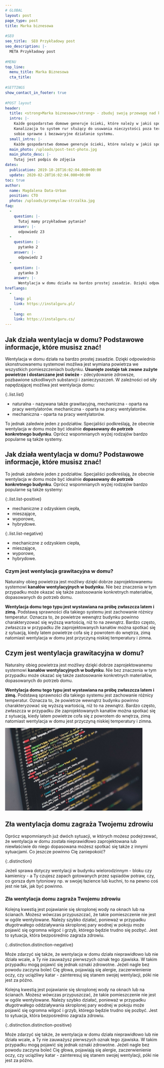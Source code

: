 ```yaml
---
# GLOBAL 
layout: post
page_type: post
title: Marka biznesowa

#SEO
seo_title:  SEO Przykładowy post
seo_description: |-
  META Przykładowy post

#MENU 
top_line:
  menu_title: Marka Biznesowa
  cta_title:

#SETTINGS
show_contact_in_footer: true

#POST layout
header: 
  title: <strong>Marka biznesowa</strong> - zbuduj swoją przewagę nad konkurencją
  intro: |-
    Każde gospodarstwo domowe generuje ścieki, które należy w jakiś sposób odprowadzić.
    Kanalizacja to system rur służący do usuwania nieczystości poza teren budynku. Elementy instalacji wodnej znajdują się zazwyczaj na terenie całej posesji, dlatego warto dobrze ją zaplanować już na etapie projektowania budynku. W ten sposób zapewnisz
    sobie sprawne i bezawaryjne działanie systemu.
  small_intro: |-
    Każde gospodarstwo domowe generuje ścieki, które należy w jakiś sposób odprowadzić.
  main_photo: /uploads/post-test-photo.jpg
  main_photo_desc: |-
    Tutaj jest podpis do zdjęcia
dates:
  publication: 2019-10-28T16:02:04.000+00:00
  update: 2020-02-28T16:02:04.000+00:00
toc: true
author:
  name: Magdalena Data-Urban
  position: CTO
  photo: /uploads/przemyslaw-strzalka.jpg
faq:
  -
    question: |-
      Tutaj mamy przykładowe pytanie?
    answer: |-
      odpowiedz 23
  -
    question: |-
      pytanko 2
    answer: |-
      odpowiedz 2
  -
    question: |-
      pytanko 3
    answer: |-
      Wentylacja w domu działa na bardzo prostej zasadzie. Dzięki odpowiednio skonstruowanemu systemowi możliwa jest wymiana powietrza we wszystkich pomieszczeniach budynku. Usunięte zostaje tak zwane zużyte powietrze i dostarczane jest świeże - zdecydowanie zdrowsze, pozbawione szkodliwych substancji i zanieczyszczeń.
hreflangs:
  -
    lang: pl
    link: https://instalguru.pl/
  -
    lang: en
    link: https://instalguru.cs/
---
```

## Jak działa wentylacja w domu? Podstawowe informacje, które musisz znać!

Wentylacja w domu działa na bardzo prostej zasadzie. Dzięki odpowiednio skonstruowanemu systemowi możliwa jest wymiana powietrza we wszystkich pomieszczeniach budynku. **Usunięte zostaje tak zwane zużyte powietrze i dostarczane jest świeże** - zdecydowanie zdrowsze, pozbawione szkodliwych substancji i zanieczyszczeń. W zależności od siły napędzającej możliwa jest wentylacja domu:

{:.list.list}

* naturalna - nazywana także grawitacyjną, mechaniczna - oparta na pracy wentylatorów. mechaniczna - oparta na pracy wentylatorów.
* mechaniczna - oparta na pracy wentylatorów.

To jednak zaledwie jeden z podziałów. Specjaliści podkreślają, że obecnie wentylacja w domu może być idealnie **dopasowany do potrzeb konkretnego budynku**. Oprócz wspomnianych wyżej rodzajów bardzo popularne są także systemy.

## Jak działa wentylacja w domu? Podstawowe informacje, które musisz znać!

To jednak zaledwie jeden z podziałów. Specjaliści podkreślają, że obecnie wentylacja w domu może być idealnie **dopasowany do potrzeb konkretnego budynku**. Oprócz wspomnianych wyżej rodzajów bardzo popularne są także systemy:

{:.list.list-positive}

* mechaniczne z odzyskiem ciepła,
* mieszające,
* wyporowe,
* hybrydowe.
  
{:.list.list-negative}

* mechaniczne z odzyskiem ciepła,
* mieszające,
* wyporowe,
* hybrydowe.

### Czym jest wentylacja grawitacyjna w domu?

Naturalny obieg powietrza jest możliwy dzięki dobrze zaprojektowanemu systemowi **kanałów wentylacyjnych w budynku**. Nie bez znaczenia w tym przypadku może okazać się także zastosowanie konkretnych materiałów, dopasowanych do potrzeb domu.

**Wentylacja domu tego typu jest wystawiana na próbę zwłaszcza latem i zimą.** Podstawą sprawności dla takiego systemu jest zachowanie różnicy temperatur. Oznacza to, że powietrze wewnątrz budynku powinno charakteryzować się wyższą wartością, niż to na zewnątrz. Bardzo często, zwłaszcza w przypadku źle zaprojektowanych kanałów można spotkać się z sytuacją, kiedy latem powietrze cofa się z powrotem do wnętrza, zimą natomiast wentylacja w domu jest przyczyną niskiej temperatury i zimna.

## Czym jest wentylacja grawitacyjna w domu?

Naturalny obieg powietrza jest możliwy dzięki dobrze zaprojektowanemu systemowi **kanałów wentylacyjnych w budynku**. Nie bez znaczenia w tym przypadku może okazać się także zastosowanie konkretnych materiałów, dopasowanych do potrzeb domu.

**Wentylacja domu tego typu jest wystawiana na próbę zwłaszcza latem i zimą.** Podstawą sprawności dla takiego systemu jest zachowanie różnicy temperatur. Oznacza to, że powietrze wewnątrz budynku powinno charakteryzować się wyższą wartością, niż to na zewnątrz. Bardzo często, zwłaszcza w przypadku źle zaprojektowanych kanałów można spotkać się z sytuacją, kiedy latem powietrze cofa się z powrotem do wnętrza, zimą natomiast wentylacja w domu jest przyczyną niskiej temperatury i zimna.

![asdfasdfasdf](/uploads/post-test-photo.jpg)

## Zła wentylacja domu zagraża Twojemu zdrowiu

Oprócz wspomnianych już dwóch sytuacji, w których możesz podejrzewać, że wentylacja w domu została nieprawidłowo zaprojektowana lub niewłaściwie do niego dopasowana możesz spotkać się także z innymi sytuacjami. Co jeszcze powinno Cię zaniepokoić?

{:.distinction}

Jeżeli sprawa dotyczy wentylacji w budynku wielorodzinnym - bloku czy kamienicy - a Ty czujesz zapach gotowanych przez sąsiadów potraw, czy, co gorsza dym tytoniowy np. w swojej łazience lub kuchni, to na pewno coś jest nie tak, jak być powinno.

### Zła wentylacja domu zagraża Twojemu zdrowiu

Kolejną kwestią jest pojawianie się skroplonej wody na oknach lub na ścianach. Możesz wówczas przypuszczać, że takie pomieszczenie nie jest w ogóle wentylowane. Należy szybko działać, ponieważ w przypadku długotrwałego oddziaływania skroplonej pary wodnej w pokoju może pojawić się ogromna wilgoć i grzyb, którego będzie trudno się pozbyć. Jest to sytuacja, która bezpośrednio zagraża zdrowiu.

{:.distinction.distinction-negative}

Może zdarzyć się także, że wentylacja w domu działa nieprawidłowo lub nie działa wcale, a Ty nie zauważysz pierwszych oznak tego zjawiska. W takim przypadku mogą pojawić się jednak oznaki zdrowotne. Jeżeli nagle bez powodu zaczyna boleć Cię głowa, pojawiają się alergie, zaczerwienienie oczy, czy uciążliwy katar - zainteresuj się stanem swojej wentylacji, póki nie jest za późno.

Kolejną kwestią jest pojawianie się skroplonej wody na oknach lub na ścianach. Możesz wówczas przypuszczać, że takie pomieszczenie nie jest w ogóle wentylowane. Należy szybko działać, ponieważ w przypadku długotrwałego oddziaływania skroplonej pary wodnej w pokoju może pojawić się ogromna wilgoć i grzyb, którego będzie trudno się pozbyć. Jest to sytuacja, która bezpośrednio zagraża zdrowiu.

{:.distinction.distinction-positive}

Może zdarzyć się także, że wentylacja w domu działa nieprawidłowo lub nie działa wcale, a Ty nie zauważysz pierwszych oznak tego zjawiska. W takim przypadku mogą pojawić się jednak oznaki zdrowotne. Jeżeli nagle bez powodu zaczyna boleć Cię głowa, pojawiają się alergie, zaczerwienienie oczy, czy uciążliwy katar - zainteresuj się stanem swojej wentylacji, póki nie jest za późno.